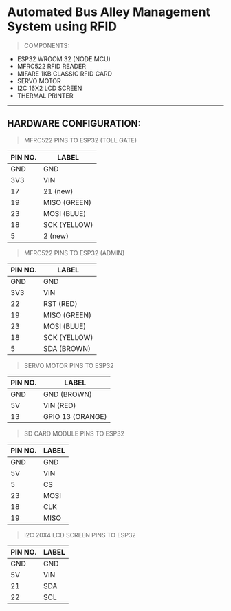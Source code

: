 # Automated Bus Alley Management System using RFID


> COMPONENTS:
  * ESP32 WROOM 32 (NODE MCU)
  * MFRC522 RFID READER
  * MIFARE 1KB CLASSIC RFID CARD
  * SERVO MOTOR
  * I2C 16X2 LCD SCREEN
  * THERMAL PRINTER

---

## HARDWARE CONFIGURATION:

> MFRC522 PINS TO ESP32 (TOLL GATE)

| PIN NO.      | LABEL       |
| -----------  | ----------- |
| GND          | GND         |
| 3V3          | VIN         |
| 17 | 21 (new)| RST  (RED)  |
| 19           | MISO (GREEN)|
| 23           | MOSI (BLUE) |
| 18           | SCK  (YELLOW)|
| 5 | 2 (new)  | SDA  (BROWN)|


> MFRC522 PINS TO ESP32 (ADMIN)

| PIN NO.      | LABEL       |
| -----------  | ----------- |
| GND          | GND         |
| 3V3          | VIN         |
| 22           | RST  (RED)  |
| 19           | MISO (GREEN)|
| 23           | MOSI (BLUE) |
| 18           | SCK  (YELLOW)|
| 5            | SDA  (BROWN)|


> SERVO MOTOR PINS TO ESP32

| PIN NO.      | LABEL       |
| -----------  | ----------- |
| GND          | GND (BROWN) |
| 5V           | VIN (RED)   |
| 13           | GPIO 13 (ORANGE)|


> SD CARD MODULE PINS TO ESP32

| PIN NO.      | LABEL       |
| -----------  | ----------- |
| GND          | GND         |
| 5V           | VIN         |
| 5            | CS	     |
| 23           | MOSI        |
| 18           | CLK	     |
| 19           | MISO  	     |


> I2C 20X4 LCD SCREEN PINS TO ESP32

| PIN NO.      | LABEL       |
| -----------  | ----------- |
| GND          | GND         |
| 5V           | VIN         |
| 21           | SDA	     |
| 22           | SCL         |





	

		
		
		
		
 		
		
		  
